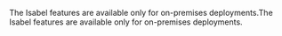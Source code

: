 <span data-ttu-id="75950-101">The Isabel features are available only for on-premises deployments.</span><span class="sxs-lookup"><span data-stu-id="75950-101">The Isabel features are available only for on-premises deployments.</span></span>